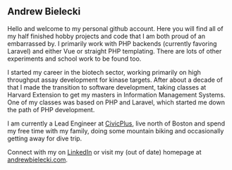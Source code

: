## Andrew Bielecki

Hello and welcome to my personal github account. Here you will find 
all of my half finished hobby projects and code that I am both proud of an embarrassed by. 
I primarily work with PHP backends (currently favoring Laravel) and either Vue or straight PHP 
templating. There are lots of other experiments and school work to be found too.

I started my career in the biotech sector, working primarily on high throughput assay development for kinase targets. 
After about a decade of that I made the transition to software development, taking classes at Harvard Extension to get 
my masters in Information Management Systems. One of my classes was based on PHP and Laravel, which started me down the 
path of PHP development.

I am currently a Lead Engineer at [CivicPlus](https://www.civicplus.com/), live north of Boston and spend my free time 
with my family, doing some mountain biking and occasionally getting away for dive trip.

Connect with my on [LinkedIn](https://www.linkedin.com/in/andrew-bielecki-5835b5123/) or visit my (out of date) homepage 
at [andrewbielecki.com](https://www.andrewbielecki.com).
